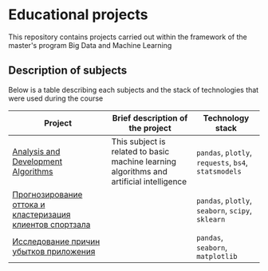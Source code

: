 # Educational projects
This repository contains projects carried out within the framework of the master's program Big Data and Machine Learning

## Description of subjects 
Below is a table describing each subjects and the stack of technologies that were used during the course

| Project | Brief description of the project | Technology stack |
| ----------- | ----------- | ----------- |
| [Analysis and Development Algorithms](https://github.com/Runushkina/educational_projects/tree/main/Analysis%20and%20Development%20of%20Algorithms)    | This subject is related to basic machine learning algorithms and artificial intelligence   | `pandas`, `plotly`, `requests`, `bs4`, `statsmodels`   |
| [Прогнозирование оттока и кластеризация клиентов спортзала](https://github.com/Runushkina/analytics_projects/tree/main/Прогнозирование%20оттока%20и%20кластеризация%20клиентов%20сети%20фитнес-центров)    |    | `pandas`, `plotly`, `seaborn`, `scipy`, `sklearn`  |
| [Исследование причин убытков приложения](https://github.com/Runushkina/analytics_projects/tree/main/Исследование%20причин%20убыточности%20компании)    |    | `pandas`, `seaborn`, `matplotlib`  |
